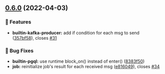## [0.6.0](https://github.com/bzrl-apps/flowrunner/compare/v0.5.0...v0.6.0) (2022-04-03)


### 🚀 Features

* **builtin-kafka-producer:** add if condition for each msg to send ([357bf58](https://github.com/bzrl-apps/flowrunner/commit/357bf5842a4d302990143f72722c9be09fa0b2d3)), closes [#31](https://github.com/bzrl-apps/flowrunner/issues/31)


### 🐛 Bug Fixes

* **builtin-pgql:** use runtime block_on() instead of enter() ([8383f50](https://github.com/bzrl-apps/flowrunner/commit/8383f503dcd3d6c585a5f431d40626d28e48abdf))
* **job:** reinitialize job's result for each received msg ([e816049](https://github.com/bzrl-apps/flowrunner/commit/e81604929ee9063b60743e40ed665bbb79b98c4b)), closes [#34](https://github.com/bzrl-apps/flowrunner/issues/34)
